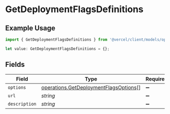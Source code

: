 # GetDeploymentFlagsDefinitions

## Example Usage

```typescript
import { GetDeploymentFlagsDefinitions } from '@vercel/client/models/operations';

let value: GetDeploymentFlagsDefinitions = {};
```

## Fields

| Field         | Type                                                                                           | Required           | Description |
| ------------- | ---------------------------------------------------------------------------------------------- | ------------------ | ----------- |
| `options`     | [operations.GetDeploymentFlagsOptions](../../models/operations/getdeploymentflagsoptions.md)[] | :heavy_minus_sign: | N/A         |
| `url`         | _string_                                                                                       | :heavy_minus_sign: | N/A         |
| `description` | _string_                                                                                       | :heavy_minus_sign: | N/A         |
